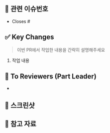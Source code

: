 <!-- PR의 제목은 "[Week/#1] 1주차 워크북 미션" 과 같이 작성해주세요! -->

## 📌 관련 이슈번호

<!-- Closes 키워드가 있어야 PR이 머지되었을 때 이슈가 자동으로 닫힙니다. -->

- Closes #

## ✅ Key Changes

> 이번 PR에서 작업한 내용을 간략히 설명해주세요

1. 작업 내용

## 📢 To Reviewers (Part Leader)

-

## 📸 스크린샷

<!-- 이해하기 쉽도록 스크린샷을 첨부해주세요. -->

## 🔗 참고 자료

<!-- 참고 레퍼런스를 첨부해주세요.  -->